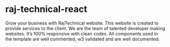# raj-technical-react
Grow your business with RajTechnical website. This website is created to provide services to the client. We are the team of talented developer making websites. It’s 100% responsive with clean codes. All components used in the template are well commented, w3 validated and are well documented.
